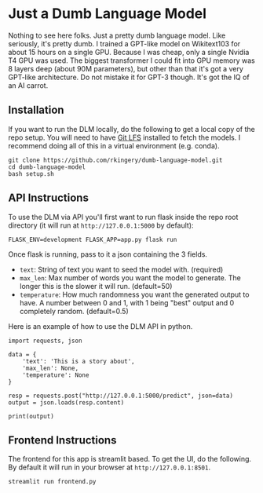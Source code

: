# Just a Dumb Language Model

Nothing to see here folks. Just a pretty dumb language model. Like seriously, it's pretty dumb. I trained a GPT-like model on Wikitext103 for about 15 hours on a single GPU. Because I was cheap, only a single Nvidia T4 GPU was used. The biggest transformer I could fit into GPU memory was 8 layers deep (about 90M parameters), but other than that it's got a very GPT-like architecture. Do not mistake it for GPT-3 though. It's got the IQ of an AI carrot.

## Installation
If you want to run the DLM locally, do the following to get a local copy of the repo setup. You will need to have [Git LFS](https://git-lfs.github.com/) installed to fetch the models. I recommend doing all of this in a virtual environment (e.g. conda).
```
git clone https://github.com/rkingery/dumb-language-model.git
cd dumb-language-model
bash setup.sh
```

## API Instructions
To use the DLM via API you'll first want to run flask inside the repo root directory (it will run at `http://127.0.0.1:5000` by default):
```
FLASK_ENV=development FLASK_APP=app.py flask run
```


Once flask is running, pass to it a json containing the 3 fields.
- `text`: String of text you want to seed the model with. (required)
- `max_len`: Max number of words you want the model to generate. The longer this is the slower it will run. (default=50)
- `temperature`: How much randomness you want the generated output to have. A number between 0 and 1, with 1 being "best" output and 0 completely random. (default=0.5)

Here is an example of how to use the DLM API in python.
```
import requests, json

data = {
    'text': 'This is a story about',
    'max_len': None,
    'temperature': None
}

resp = requests.post("http://127.0.0.1:5000/predict", json=data)
output = json.loads(resp.content)

print(output)
```

## Frontend Instructions
The frontend for this app is streamlit based. To get the UI, do the following. By default it will run in your browser at `http://127.0.0.1:8501`.
```
streamlit run frontend.py
```
